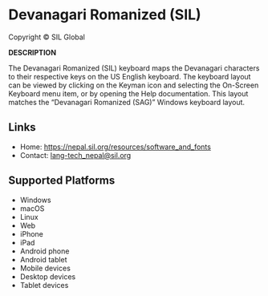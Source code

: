 Devanagari Romanized (SIL)
=================================

Copyright © SIL Global

__DESCRIPTION__

The Devanagari Romanized (SIL) keyboard maps the Devanagari characters to their respective keys on the US English keyboard. The keyboard layout can be viewed by clicking on the Keyman icon and selecting the On-Screen Keyboard menu item, or by opening the Help documentation. This layout matches the “Devanagari Romanized (SAG)” Windows keyboard layout.

Links
-----

 * Home: https://nepal.sil.org/resources/software_and_fonts
 * Contact:  lang-tech_nepal@sil.org 

Supported Platforms
-------------------
* Windows
* macOS
* Linux
* Web
* iPhone
* iPad
* Android phone
* Android tablet
* Mobile devices
* Desktop devices
* Tablet devices
